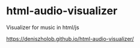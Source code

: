 # html-audio-visualizer
Visualizer for music in html/js

https://deniszholob.github.io/html-audio-visualizer/
